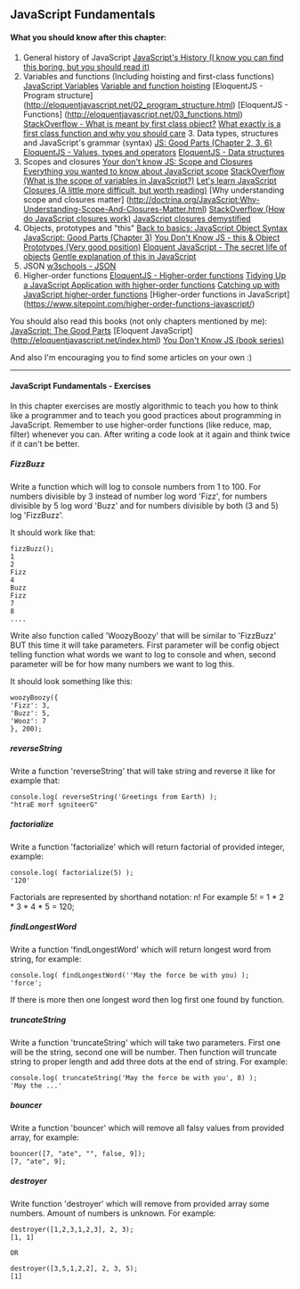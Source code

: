 ## JavaScript Fundamentals

#### What you should know after this chapter:
1. General history of JavaScript
    [JavaScript's History (I know you can find this boring, but you should read it)](http://www.howtocreate.co.uk/jshistory.html)
2. Variables and functions (Including hoisting and first-class functions)
    [JavaScript Variables](http://www.tutorialspoint.com/javascript/javascript_variables.htm)
    [Variable and function hoisting](http://adripofjavascript.com/blog/drips/variable-and-function-hoisting)
    [EloquentJS - Program structure] (http://eloquentjavascript.net/02_program_structure.html)
    [EloquentJS - Functions] (http://eloquentjavascript.net/03_functions.html)
    [StackOverflow - What is meant by first class object?](http://stackoverflow.com/questions/705173/what-is-meant-by-first-class-object)
    [What exactly is a first class function and why you should care](http://www.i-programmer.info/programming/theory/5933-what-exactly-is-a-first-class-function-and-why-you-should-care.html)
    3. Data types, structures and JavaScript's grammar (syntax)
    [JS: Good Parts (Chapter 2, 3, 6)](http://bdcampbell.net/javascript/book/javascript_the_good_parts.pdf)
    [EloquentJS - Values, types and operators](http://eloquentjavascript.net/01_values.html)
    [EloquentJS - Data structures](http://eloquentjavascript.net/04_data.html)
4. Scopes and closures
    [Your don't know JS: Scope and Closures](https://github.com/getify/You-Dont-Know-JS/blob/master/scope%20&%20closures/README.md#you-dont-know-js-scope--closures)
    [Everything you wanted to know about JavaScript scope](https://toddmotto.com/everything-you-wanted-to-know-about-javascript-scope/)
    [StackOverflow (What is the scope of variables in JavaScript?)](http://stackoverflow.com/questions/500431/what-is-the-scope-of-variables-in-javascript)
    [Let's learn JavaScript Closures (A little more difficult, but worth reading)](https://medium.freecodecamp.com/lets-learn-javascript-closures-66feb44f6a44#.5gctecddl)
    [Why understanding scope and closures matter] (http://doctrina.org/JavaScript:Why-Understanding-Scope-And-Closures-Matter.html)
    [StackOverflow (How do JavaScript closures work)](http://stackoverflow.com/questions/111102/how-do-javascript-closures-work)
    [JavaScript closures demystified](https://www.sitepoint.com/javascript-closures-demystified/)
5. Objects, prototypes and "this"
    [Back to basics: JavaScript Object Syntax](https://www.sitepoint.com/back-to-basics-javascript-object-syntax/)
    [JavaScript: Good Parts (Chapter 3)](http://bdcampbell.net/javascript/book/javascript_the_good_parts.pdf)
    [You Don't Know JS - this & Object Prototypes (Very good position)](https://github.com/getify/You-Dont-Know-JS/blob/master/this%20&%20object%20prototypes/README.md#you-dont-know-js-this--object-prototypes)
    [Eloquent JavaScript - The secret life of objects](http://eloquentjavascript.net/06_object.html)
    [Gentle explanation of this in JavaScript](http://rainsoft.io/gentle-explanation-of-this-in-javascript/)
6. JSON
    [w3schools - JSON](http://www.w3schools.com/json/)
7. Higher-order functions
    [EloquentJS - Higher-order functions](http://eloquentjavascript.net/05_higher_order.html)
    [Tidying Up a JavaScript Application with higher-order functions](http://blog.carbonfive.com/2015/01/05/tidying-up-a-javascript-application-with-higher-order-functions/)
    [Catching up with JavaScript higher-order functions](https://www.airpair.com/javascript/posts/catching-up-with-javascript-higher-order-functions)
    [Higher-order functions in JavaScript] (https://www.sitepoint.com/higher-order-functions-javascript/)

You should also read this books (not only chapters mentioned by me):
    [JavaScript: The Good Parts](http://bdcampbell.net/javascript/book/javascript_the_good_parts.pdf)
    [Eloquent JavaScript] (http://eloquentjavascript.net/index.html)
    [You Don't Know JS (book series)](https://github.com/getify/You-Dont-Know-JS)

And also I'm encouraging you to find some articles on your own :)

***

#### JavaScript Fundamentals - Exercises

In this chapter exercises are mostly algorithmic to teach you how to think like a programmer and to teach you good practices about programming in JavaScript.
Remember to use higher-order functions (like reduce, map, filter) whenever you can. After writing a code look at it again and think twice if it can't be better.

##### FizzBuzz
Write a function which will log to console numbers from 1 to 100. For numbers divisible by 3 instead of number log word 'Fizz', for numbers divisible by 5 log word 'Buzz' and for 
numbers divisible by both (3 and 5) log 'FizzBuzz'.

It should work like that:
```
fizzBuzz();
1
2
Fizz
4
Buzz
Fizz
7
8
....
```

Write also function called 'WoozyBoozy' that will be similar to 'FizzBuzz' BUT this time it will take parameters. First parameter will be config object telling function what words we want to
log to console and when, second parameter will be for how many numbers we want to log this.

It should look something like this:
```
woozyBoozy({
'Fizz': 3,
'Buzz': 5,
'Wooz': 7
}, 200);
```

##### reverseString

Write a function 'reverseString' that will take string and reverse it like for example that:
```
console.log( reverseString('Greetings from Earth) );
"htraE morf sgniteerG"
```

##### factorialize

Write a function 'factorialize' which will return factorial of provided integer, example:
```
console.log( factorialize(5) );
'120'
```

Factorials are represented by shorthand notation: n!
For example 5! = 1 * 2 * 3 * 4 * 5 = 120;

##### findLongestWord

Write a function 'findLongestWord' which will return longest word from string, for example:

```
console.log( findLongestWord(''May the force be with you) );
'force';
```

If there is more then one longest word then log first one found by function.

##### truncateString

Write a function 'truncateString' which will take two parameters. First one will be the string, second one will be number.
Then function will truncate string to proper length and add three dots at the end of string.
For example:
```
console.log( truncateString('May the force be with you', 8) );
'May the ...'
```

##### bouncer

Write a function 'bouncer' which will remove all falsy values from provided array, for example:
```
bouncer([7, "ate", "", false, 9]);
[7, "ate", 9];
```

##### destroyer

Write function 'destroyer' which will remove from provided array some numbers. Amount of numbers is unknown.
For example:

```
destroyer([1,2,3,1,2,3], 2, 3);
[1, 1]

OR

destroyer([3,5,1,2,2], 2, 3, 5);
[1]
```

